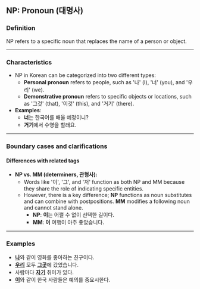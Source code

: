 ## NP: Pronoun (대명사)

### Definition
NP refers to a specific noun that replaces the name of a person or object.

---

### Characteristics
- NP in Korean can be categorized into two different types:
  - **Personal pronoun** refers to people, such as '나' (I), '너' (you), and '우리' (we).
  - **Demonstrative pronoun** refers to specific objects or locations, such as '그것' (that), '이것' (this), and '거기' (there).
- **Examples**:
    - **너**는 한국어를 배울 예정이니?
    - **거기**에서 수영을 할래요.

---

### Boundary cases and clarifications

#### Differences with related tags

- **NP vs. MM (determiners, 관형사):**
    - Words like '이', '그', and '저' function as both NP and MM because they share the role of indicating specific entities.
    - However, there is a key difference; **NP** functions as noun substitutes and can combine with postpositions. **MM** modifies a following noun and cannot stand alone.
        - **NP**: **이**는 어쩔 수 없이 선택한 길이다.
        - **MM**: **이** 여행이 아주 좋았습니다.

---

### Examples
- <ins>**나**</ins>와 같이 영화를 좋아하는 친구이다.
- <ins>**우리**</ins> 모두 <ins>**그곳**</ins>에 갔었습니다.
- 사람마다 <ins>**자기**</ins> 취미가 있다.
- <ins>**이**</ins>와 같이 한국 사람들은 예의를 중요시한다.